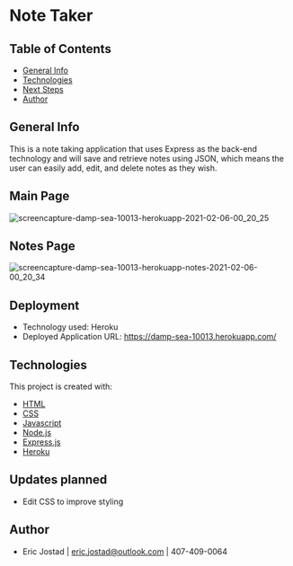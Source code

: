 # Note Taker

## Table of Contents
- [General Info](#general-info)
- [Technologies](#technologies)
- [Next Steps](#next-Steps)
- [Author](#author)

## General Info
This is a note taking application that uses Express as the back-end technology and will save and retrieve notes using JSON, which means the user can easily add, edit, and delete notes as they wish.

## Main Page
![screencapture-damp-sea-10013-herokuapp-2021-02-06-00_20_25](https://user-images.githubusercontent.com/71619046/107113063-3520b200-6811-11eb-8127-508acb3f9957.png)

## Notes Page
![screencapture-damp-sea-10013-herokuapp-notes-2021-02-06-00_20_34](https://user-images.githubusercontent.com/71619046/107113066-410c7400-6811-11eb-84af-bb37638c1a3d.png)

## Deployment
* Technology used: Heroku
* Deployed Application URL: https://damp-sea-10013.herokuapp.com/

## Technologies
This project is created with:
- [HTML](https://html.com/)
- [CSS](https://www.w3.org/Style/CSS/Overview.en.html)
- [Javascript](https://www.javascript.com/)
- [Node.js](https://nodejs.org/en/)
- [Express.js](https://www.npmjs.com/package/express)
- [Heroku](https://heroku.com/)

## Updates planned
- Edit CSS to improve styling 


## Author
- Eric Jostad | eric.jostad@outlook.com | 407-409-0064